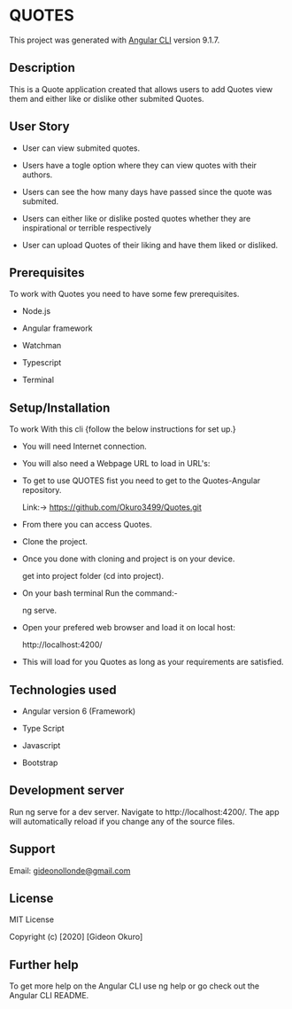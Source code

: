 # QUOTES

This project was generated with [Angular CLI](https://github.com/angular/angular-cli) version 9.1.7.

## Description

This is a Quote application created that allows users to add Quotes view them and either like or dislike other submited Quotes.

## User Story
* User can view submited quotes.

* Users have a togle option where they can view quotes with their authors.

* Users can see the how many days have passed since the quote was submited.

* Users can either like or dislike posted quotes whether they are inspirational or terrible respectively

* User can upload Quotes of their liking and have them liked or disliked.

## Prerequisites

To work with Quotes you need to have some few prerequisites.

* Node.js

* Angular framework

* Watchman

* Typescript

* Terminal


## Setup/Installation

To work With this cli {follow the below instructions for set up.}

* You will need Internet connection.

* You will also need a Webpage URL to load in URL's:

* To get to use QUOTES fist you need to get to the Quotes-Angular repository.

     Link:-> https://github.com/Okuro3499/Quotes.git

* From there you can access Quotes.

* Clone the project.

* Once you done with cloning and project is on your device.

     get into project folder (cd into project).

* On your bash terminal Run the command:-

     ng serve.
* Open your prefered web browser and load it on local host:

     http://localhost:4200/

* This will load for you Quotes as long as your requirements are satisfied.

## Technologies used

* Angular version 6 (Framework)

* Type Script

* Javascript

* Bootstrap

## Development server

Run ng serve for a dev server. Navigate to http://localhost:4200/. The app will automatically reload if you change any of the source files.

## Support
Email: gideonollonde@gmail.com

## License
MIT License

Copyright (c) [2020] [Gideon Okuro]

## Further help
To get more help on the Angular CLI use ng help or go check out the Angular CLI README.
